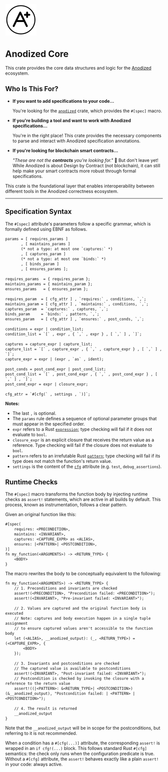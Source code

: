 <img width="100" alt="Anodized Logo" src="https://raw.githubusercontent.com/mkovaxx/anodized/main/assets/logo.svg">

# Anodized Core

This crate provides the core data structures and logic for the [Anodized](https://github.com/mkovaxx/anodized) ecosystem.

## Who Is This For?

- **If you want to add specifications to your code...**

  You're looking for the [`anodized`](https://crates.io/crates/anodized) crate, which provides the `#[spec]` macro.

- **If you're building a tool and want to work with Anodized specifications...**

  You're in the right place! This crate provides the necessary components to parse and interact with Anodized specification annotations.

- **If you're looking for blockchain smart contracts...**

  _"These are not the **contracts** you're looking for."_ 🤖 But don't leave yet! While Anodized is about Design by Contract (not blockchain), it can still help make your smart contracts more robust through formal specifications.

This crate is the foundational layer that enables interoperability between different tools in the Anodized correctness ecosystem.

---

## Specification Syntax

The `#[spec]` attribute's parameters follow a specific grammar, which is formally defined using EBNF as follows.

```ebnf
params = [ requires_params ]
       , [ maintains_params ]
       (* not a typo: at most one `captures:` *)
       , [ captures_param ]
       (* not a typo: at most one `binds:` *)
       , [ binds_param ]
       , [ ensures_params ];

requires_params  = { requires_param };
maintains_params = { maintains_param };
ensures_params   = { ensures_param };

requires_param  = [ cfg_attr ] , `requires:` , conditions, `,`;
maintains_param = [ cfg_attr ] , `maintains:` , conditions, `,`;
captures_param  = `captures:` , captures, `,`;
binds_param     = `binds:` , pattern, `,`;
ensures_param   = [ cfg_attr ] , `ensures:` , post_conds, `,`;

conditions = expr | condition_list;
condition_list = `[` , expr , { `,` , expr } , [ `,` ] , `]`;

captures = capture_expr | capture_list;
capture_list = `[` , capture_expr , { `,` , capture_expr } , [ `,` ] , `]`;
capture_expr = expr | (expr , `as` , ident);

post_conds = post_cond_expr | post_cond_list;
post_cond_list = `[` , post_cond_expr , { `,` , post_cond_expr } , [ `,` ] , `]`;
post_cond_expr = expr | closure_expr;

cfg_attr = `#[cfg(` , settings , `)]`;
```

**Notes:**

- The last `,` is optional.
- The `params` rule defines a sequence of optional parameter groups that must appear in the specified order.
- `expr` refers to a Rust [`expression`](https://doc.rust-lang.org/reference/expressions.html); type checking will fail if it does not evaluate to `bool`.
- `closure_expr` is an explicit closure that receives the return value as a reference. Type checking will fail if the closure does not evaluate to `bool`.
- `pattern` refers to an irrefutable Rust [`pattern`](https://doc.rust-lang.org/reference/patterns.html); type checking will fail if its type does not match the function's return value.
- `settings` is the content of the [`cfg`](https://doc.rust-lang.org/reference/conditional-compilation.html) attribute (e.g. `test`, `debug_assertions`).

## Runtime Checks

The `#[spec]` macro transforms the function body by injecting runtime checks as `assert!` statements, which are active in all builds by default. This process, known as instrumentation, follows a clear pattern.

Given an original function like this:

```rust,ignore
#[spec(
    requires: <PRECONDITION>,
    maintains: <INVARIANT>,
    captures: <CAPTURE_EXPR> as <ALIAS>,
    ensures: |<PATTERN>| <POSTCONDITION>,
)]
fn my_function(<ARGUMENTS>) -> <RETURN_TYPE> {
    <BODY>
}
```

The macro rewrites the body to be conceptually equivalent to the following:

```rust,ignore
fn my_function(<ARGUMENTS>) -> <RETURN_TYPE> {
    // 1. Preconditions and invariants are checked
    assert!(<PRECONDITION>, "Precondition failed: <PRECONDITION>");
    assert!(<INVARIANT>, "Pre-invariant failed: <INVARIANT>");

    // 2. Values are captured and the original function body is executed
    // Note: captures and body execution happen in a single tuple assignment
    // to ensure captured values aren't accessible to the function body
    let (<ALIAS>, __anodized_output): (_, <RETURN_TYPE>) = (<CAPTURE_EXPR>, {
        <BODY>
    });

    // 3. Invariants and postconditions are checked
    // The captured value is available to postconditions
    assert!(<INVARIANT>, "Post-invariant failed: <INVARIANT>");
    // Postcondition is checked by invoking the closure with a reference to the return value
    assert!((|<PATTERN>: &<RETURN_TYPE>| <POSTCONDITION>)(&__anodized_output), "Postcondition failed: | <PATTERN> | <POSTCONDITION>");

    // 4. The result is returned
    __anodized_output
}
```

Note that the `__anodized_output` will be in scope for the postconditions, but referring to it is not recommended.

When a condition has a `#[cfg(...)]` attribute, the corresponding `assert!` is wrapped in an `if cfg!(...)` block. This follows standard Rust `#[cfg]` semantics: the check only runs when the configuration predicate is true. Without a `#[cfg]` attribute, the `assert!` behaves exactly like a plain `assert!` in your code: always active.
